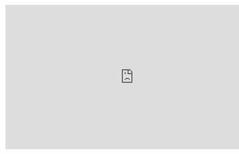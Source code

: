 <iframe style="border: 1px solid rgba(0, 0, 0, 0.1);" width="800" height="450" src="https://www.figma.com/embed?embed_host=share&url=https%3A%2F%2Fwww.figma.com%2Ffile%2FN74omZZZib3MU2rznUvBeM%2F%25E7%25AC%25AC%25E4%25B8%2580%25E6%2580%25A7%25E5%258E%259F%25E7%2590%2586-(%25E7%25AC%25AC%25E4%25BA%258C%25E7%2589%2588)%3Fnode-id%3D1%253A2" allowfullscreen></iframe>
